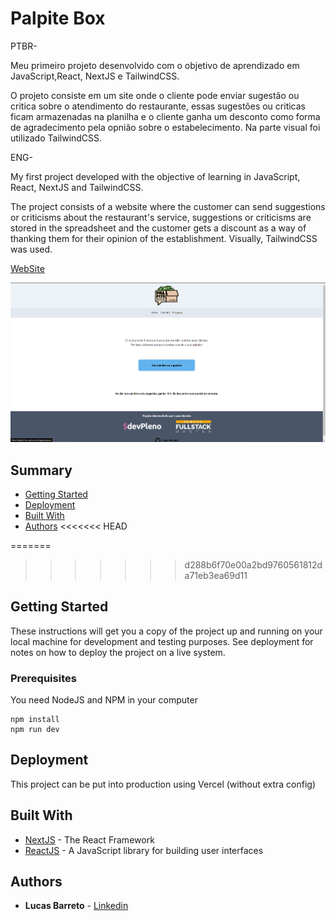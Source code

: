 # Palpite Box

PTBR-

Meu primeiro projeto desenvolvido com o objetivo de aprendizado em JavaScript,React, NextJS e TailwindCSS.

O projeto consiste em um site onde o cliente pode enviar sugestão ou critica sobre o atendimento do restaurante, essas sugestões ou criticas ficam armazenadas na planilha 
e o cliente ganha um desconto como forma de agradecimento pela opnião sobre o estabelecimento.
Na parte visual foi utilizado TailwindCSS.


ENG-

My first project developed with the objective of learning in JavaScript, React, NextJS and TailwindCSS.

The project consists of a website where the customer can send suggestions or criticisms about the restaurant's service, suggestions or criticisms are stored in the spreadsheet
and the customer gets a discount as a way of thanking them for their opinion of the establishment.
Visually, TailwindCSS was used.


[WebSite](https://palpite-box-sigma.vercel.app/)

![Preview](https://github.com/Lucas-barreto1/palpite-box/blob/master/print-palpitebox.png?raw=true)


## Summary

  - [Getting Started](#getting-started)
  - [Deployment](#deployment)
  - [Built With](#built-with)
  - [Authors](#authors)
<<<<<<< HEAD
  
=======
>>>>>>> d288b6f70e00a2bd9760561812da71eb3ea69d11
  

## Getting Started

These instructions will get you a copy of the project up and running on
your local machine for development and testing purposes. See deployment
for notes on how to deploy the project on a live system.

### Prerequisites

You need NodeJS and NPM in your computer

```
npm install 
npm run dev
```


## Deployment

This project can be put into production using Vercel (without extra config)


## Built With

  - [NextJS](https://nextjs.org/) - The React Framework
  - [ReactJS](https://reactjs.org/) - A JavaScript library for building user interfaces


## Authors

  - **Lucas Barreto** - [Linkedin](https://www.linkedin.com/in/lucasbarreto1/)
